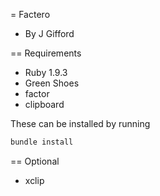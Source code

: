 = Factero

- By J Gifford

== Requirements

 - Ruby 1.9.3
 - Green Shoes
 - factor
 - clipboard

 These can be installed by running

 ```sh
 bundle install
 ```
 == Optional

- xclip

